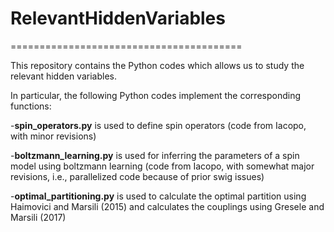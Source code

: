 # RelevantHiddenVariables

========================================

This repository contains the Python codes which allows us to study the relevant hidden variables.

In particular, the following Python codes implement the corresponding functions:

-**spin_operators.py** is used to define spin operators (code from Iacopo, with minor revisions)

-**boltzmann_learning.py** is used for inferring the parameters of a spin model using boltzmann learning (code from Iacopo, with somewhat major revisions, i.e., parallelized code because of prior swig issues)

-**optimal_partitioning.py** is used to calculate the optimal partition using Haimovici and Marsili (2015) and calculates the couplings using Gresele and Marsili (2017)
